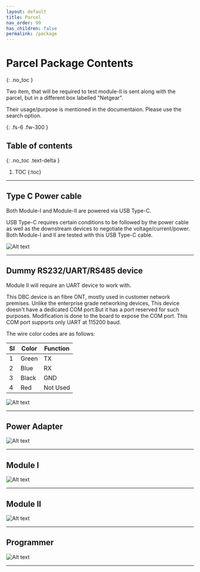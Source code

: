```yaml
---
layout: default
title: Parcel
nav_order: 99
has_children: false
permalink: /package
---
```


# Parcel Package Contents
{: .no_toc }


Two item, that will be required to test module-II is sent along with the parcel, but in a different box labelled "Netgear".

Their usage/purpose is mentioned in the documentaion. Please use the search option.

{: .fs-6 .fw-300 }


## Table of contents
{: .no_toc .text-delta }

1. TOC
{:toc}

---

## Type C Power cable



Both Module-I and Module-II are powered via USB Type-C.


USB Type-C requires certain conditions to be followed by the power cable as well as the downstream devices to negotiate the voltage/current/power. Both Module-I and II are tested with this USB Type-C cable.

![Alt text](package/assets/typec.png?raw=true "Power Adapter")

***

## Dummy RS232/UART/RS485 device



Module II will require an UART device to work with.


This DBC device is an fibre ONT, mostly used in customer network premises. Unlike the enterprise grade networking devices, This device doesn't have a dedicated COM port.But it has a port reserved for such purposes. Modification is done to the board to expose the COM port. This COM port supports only UART at 115200 baud.


The wire color codes are as follows:


| Sl | Color | Function |
|-|---|---|
| 1 | Green | TX |
|2|Blue|RX|
|3|Black|GND|
|4|Red|Not Used|


![Alt text](package/assets/ont.png?raw=true "Power Adapter")

***

## Power Adapter

![Alt text](package/assets/adapter12v.png?raw=true "Power Adapter")

***

## Module I
![Alt text](package/assets/moda.png?raw=true "Power Adapter")

***

## Module II
![Alt text](package/assets/modb.png?raw=true "Power Adapter")

***

## Programmer
![Alt text](package/assets/prog.png?raw=true "Power Adapter")

***